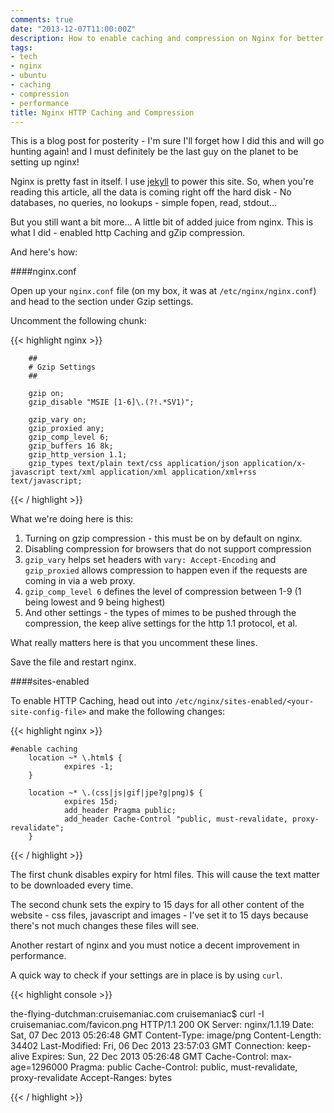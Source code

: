 ```yaml
---
comments: true
date: "2013-12-07T11:00:00Z"
description: How to enable caching and compression on Nginx for better performance
tags:
- tech
- nginx
- ubuntu
- caching
- compression
- performance
title: Nginx HTTP Caching and Compression
---
```

This is a blog post for posterity - I'm sure I'll forget how I did this and will go hunting again! and I must definitely be the last guy on the planet to be setting up nginx!

Nginx is pretty fast in itself. I use [jekyll][1] to power this site. So, when you're reading this article, all the data is coming right off the hard disk - No databases, no queries, no lookups - simple fopen, read, stdout…

But you still want a bit more… A little bit of added juice from nginx. This is what I did - enabled http Caching and gZip compression.

And here's how:

####nginx.conf

Open up your `nginx.conf` file (on my box, it was at `/etc/nginx/nginx.conf`) and head to the section under Gzip settings.

Uncomment the following chunk:

{{< highlight nginx >}}

        ##
        # Gzip Settings
        ##

        gzip on;
        gzip_disable "MSIE [1-6]\.(?!.*SV1)";

        gzip_vary on;
        gzip_proxied any;
        gzip_comp_level 6;
        gzip_buffers 16 8k;
        gzip_http_version 1.1;
        gzip_types text/plain text/css application/json application/x-javascript text/xml application/xml application/xml+rss text/javascript;

{{< / highlight >}}

What we're doing here is this:

1. Turning on gzip compression - this must be on by default on nginx.
2. Disabling compression for browsers that do not support compression
3. `gzip_vary` helps set headers with `vary: Accept-Encoding` and `gzip_proxied` allows compression to happen even if the requests are coming in via a web proxy.
4. `gzip_comp_level 6` defines the level of compression between 1-9 (1 being lowest and 9 being highest)
5. And other settings - the types of mimes to be pushed through the compression, the keep alive settings for the http 1.1 protocol, et al. 

What really matters here is that you uncomment these lines.

Save the file and restart nginx.

####sites-enabled

To enable HTTP Caching, head out into `/etc/nginx/sites-enabled/<your-site-config-file>` and make the following changes:

{{< highlight nginx >}}

    #enable caching
        location ~* \.html$ {
                expires -1;
        }

        location ~* \.(css|js|gif|jpe?g|png)$ {
                expires 15d;
                add_header Pragma public;
                add_header Cache-Control "public, must-revalidate, proxy-revalidate";
        }
{{< / highlight >}}

The first chunk disables expiry for html files. This will cause the text matter to be downloaded every time.

The second chunk sets the expiry to 15 days for all other content of the website - css files, javascript and images - I've set it to 15 days because there's not much changes these files will see.

Another restart of nginx and you must notice a decent improvement in performance.

A quick way to check if your settings are in place is by using `curl`.

{{< highlight console >}}

the-flying-dutchman:cruisemaniac.com cruisemaniac$ curl -I cruisemaniac.com/favicon.png
HTTP/1.1 200 OK
Server: nginx/1.1.19
Date: Sat, 07 Dec 2013 05:26:48 GMT
Content-Type: image/png
Content-Length: 34402
Last-Modified: Fri, 06 Dec 2013 23:57:03 GMT
Connection: keep-alive
Expires: Sun, 22 Dec 2013 05:26:48 GMT
Cache-Control: max-age=1296000
Pragma: public
Cache-Control: public, must-revalidate, proxy-revalidate
Accept-Ranges: bytes

{{< / highlight >}}


[1]: http://jekyllrb.com/ "Jekyll"